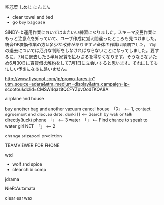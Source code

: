 空芯菜
しめじ
にんじん

- clean towel and bed
- go buy bagcase

SiNDY-ｂ運用作業においてはまたいい練習になりました。スキーマ変更作業にもっと注意点を知っていて、ユーザ作成に覚え間違ったところも見つけました。統合DB変換作業の方は多少な改修がありますが全体の作業は順調でした。
7月の退去については厄介な判断をしなければならないことになってしました。要するに、7月に退去したら半月家賃を払わざるを得なくなります。そうならないため6月30日に賃貸借の解約をして7月1日に立会いすると思います。それにしても忙しい予定になるに違いません。


http://www.flyscoot.com/jp/promo-fares-jp?utm_source=adara&utm_medium=display&utm_campaign=jp-scootou&dclid=CMSW4qazitQCFYZpvQodTKQA8A

airplane and house

buy another bag and another vacuum
cancel
house　「X」 <-- 1, contact agreement and discuss date.
denki [] <-- Search by web or talk directly(fuck)
phone　「」 <-- 3
water　「」 <-- Find chance to speak to water girl
NET　「」 <-- 2

change prizepool prediction

TEAMVIEWER FOR PHONE

wtd
- wolf and spice
- clear chibi comp 

jdrama

NieR:Automata

clear ear wax
